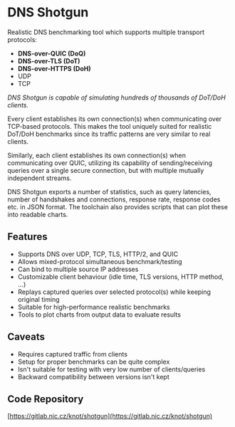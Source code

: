 # DNS Shotgun

Realistic DNS benchmarking tool which supports multiple transport protocols:

  - **DNS-over-QUIC (DoQ)**
  - **DNS-over-TLS (DoT)**
  - **DNS-over-HTTPS (DoH)**
  - UDP
  - TCP

*DNS Shotgun is capable of simulating hundreds of thousands of DoT/DoH clients.*

Every client establishes its own connection(s) when communicating over TCP-based
protocols. This makes the tool uniquely suited for realistic DoT/DoH benchmarks
since its traffic patterns are very similar to real clients.

Similarly, each client establishes its own connection(s) when communicating over
QUIC, utilizing its capability of sending/receiving queries over a single secure
connection, but with multiple mutually independent streams.

DNS Shotgun exports a number of statistics, such as query latencies, number of
handshakes and connections, response rate, response codes etc. in JSON format.
The toolchain also provides scripts that can plot these into readable charts.

## Features

- Supports DNS over UDP, TCP, TLS, HTTP/2, and QUIC
- Allows mixed-protocol simultaneous benchmark/testing
- Can bind to multiple source IP addresses
- Customizable client behaviour (idle time, TLS versions, HTTP method, ...)
- Replays captured queries over selected protocol(s) while keeping original timing
- Suitable for high-performance realistic benchmarks
- Tools to plot charts from output data to evaluate results

## Caveats

- Requires captured traffic from clients
- Setup for proper benchmarks can be quite complex
- Isn't suitable for testing with very low number of clients/queries
- Backward compatibility between versions isn't kept

## Code Repository

[https://gitlab.nic.cz/knot/shotgun](https://gitlab.nic.cz/knot/shotgun)
